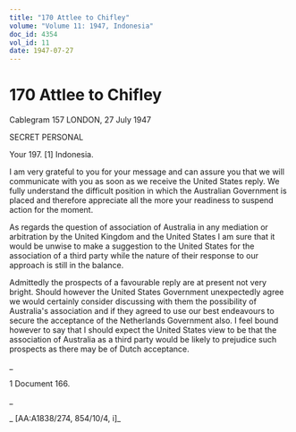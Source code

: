 ```yaml
---
title: "170 Attlee to Chifley"
volume: "Volume 11: 1947, Indonesia"
doc_id: 4354
vol_id: 11
date: 1947-07-27
---
```


# 170 Attlee to Chifley

Cablegram 157 LONDON, 27 July 1947

SECRET PERSONAL

Your 197. [1] Indonesia.

I am very grateful to you for your message and can assure you that we will communicate with you as soon as we receive the United States reply. We fully understand the difficult position in which the Australian Government is placed and therefore appreciate all the more your readiness to suspend action for the moment.

As regards the question of association of Australia in any mediation or arbitration by the United Kingdom and the United States I am sure that it would be unwise to make a suggestion to the United States for the association of a third party while the nature of their response to our approach is still in the balance.

Admittedly the prospects of a favourable reply are at present not very bright. Should however the United States Government unexpectedly agree we would certainly consider discussing with them the possibility of Australia's association and if they agreed to use our best endeavours to secure the acceptance of the Netherlands Government also. I feel bound however to say that I should expect the United States view to be that the association of Australia as a third party would be likely to prejudice such prospects as there may be of Dutch acceptance.

_

1 Document 166.

_

_ [AA:A1838/274, 854/10/4, i]_
